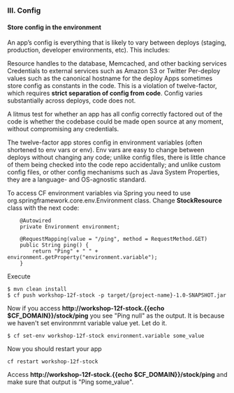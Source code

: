 ### III. Config
#### Store config in the environment

An app’s config is everything that is likely to vary between deploys (staging, production, developer environments, etc). This includes:

Resource handles to the database, Memcached, and other backing services
Credentials to external services such as Amazon S3 or Twitter
Per-deploy values such as the canonical hostname for the deploy
Apps sometimes store config as constants in the code. This is a violation of twelve-factor, which requires **strict separation of config from code**. Config varies substantially across deploys, code does not.

A litmus test for whether an app has all config correctly factored out of the code is whether the codebase could be made open source at any moment, without compromising any credentials.

The twelve-factor app stores config in environment variables (often shortened to env vars or env). Env vars are easy to change between deploys without changing any code; unlike config files, there is little chance of them being checked into the code repo accidentally; and unlike custom config files, or other config mechanisms such as Java System Properties, they are a language- and OS-agnostic standard.

To access CF environment variables via Spring you need to use org.springframework.core.env.Environment class.
Change **StockResource** class with the next code:
```
    @Autowired
    private Environment environment;

    @RequestMapping(value = "/ping", method = RequestMethod.GET)
    public String ping() {
        return "Ping" + " " + environment.getProperty("environment.variable");
    }
```
Execute
```
$ mvn clean install
$ cf push workshop-12f-stock -p target/{project-name}-1.0-SNAPSHOT.jar
```
Now if you access **http://workshop-12f-stock.{{echo $CF_DOMAIN}}/stock/ping** you see "Ping null" as the output. It is because we haven't set environmrnt variable value yet. Let do it.
```
$ cf set-env workshop-12f-stock environment.variable some_value
```
Now you should restart your app
```
cf restart workshop-12f-stock
```

Access **http://workshop-12f-stock.{{echo $CF_DOMAIN}}/stock/ping** and make sure that output is "Ping some_value".